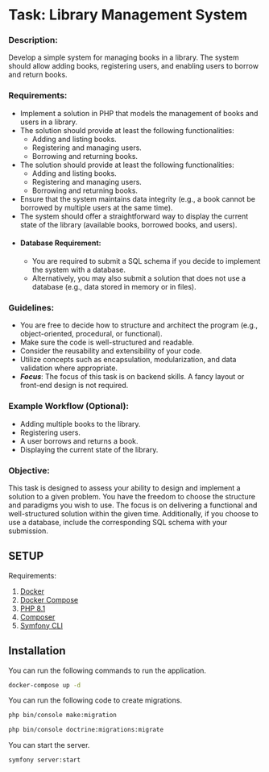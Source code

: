 # Task: Library Management System

### Description:
Develop a simple system for managing books in a library. The system should allow adding books, registering users, and enabling users to borrow and return books.

### Requirements:
- Implement a solution in PHP that models the management of books and users in a library.
- The solution should provide at least the following functionalities:
    * Adding and listing books.
    * Registering and managing users.
    * Borrowing and returning books.
- The solution should provide at least the following functionalities:
    * Adding and listing books.
    * Registering and managing users.
    * Borrowing and returning books.
- Ensure that the system maintains data integrity (e.g., a book cannot be borrowed by multiple users at the same time).
- The system should offer a straightforward way to display the current state of the library (available books, borrowed books, and
    users).
- #### Database Requirement:
    * You are required to submit a SQL schema if you decide to implement the system with a database.
    * Alternatively, you may also submit a solution that does not use a database (e.g., data stored in memory or in files).
  
### Guidelines:
- You are free to decide how to structure and architect the program (e.g., object-oriented, procedural, or functional).
- Make sure the code is well-structured and readable.
- Consider the reusability and extensibility of your code.
- Utilize concepts such as encapsulation, modularization, and data validation where appropriate.
- **_Focus_**: The focus of this task is on backend skills. A fancy layout or front-end design is not required. 

### Example Workflow (Optional):
- Adding multiple books to the library.
- Registering users.
- A user borrows and returns a book.
- Displaying the current state of the library.

### Objective:
This task is designed to assess your ability to design and implement a solution to a given problem. You have the freedom to choose the structure and paradigms you wish to use. The focus is on delivering a functional and well-structured solution within the given time. Additionally, if you choose to use a database, include the corresponding SQL schema with your submission.

## SETUP
Requirements:

1. [Docker](https://docs.docker.com/engine/install/)
2. [Docker Compose](https://docs.docker.com/compose/install/)
3. [PHP 8.1](https://www.php.net/downloads.php)
4. [Composer](https://getcomposer.org/download/)
5. [Symfony CLI](https://symfony.com/download)

## Installation
You can run the following commands to run the application.

```bash
docker-compose up -d
```

You can run the following code to create migrations.
```bash
php bin/console make:migration
```

```bash
php bin/console doctrine:migrations:migrate
```

You can start the server.

```bash
symfony server:start
```